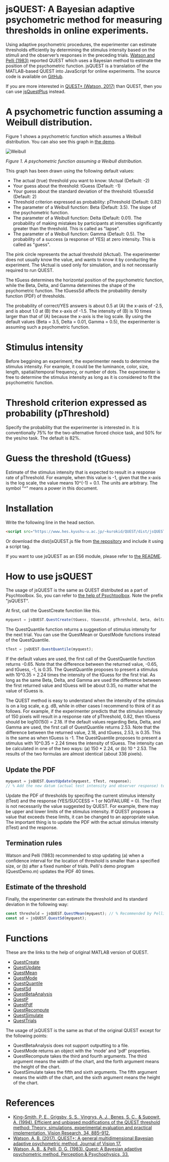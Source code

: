 # jsQUEST: A Bayesian adaptive psychometric method for measuring thresholds in online experiments.

Using adaptive psychometric procedures, the experimenter can estimate thresholds efficiently by determining the stimulus intensity based on the stimuli and the observer’s responses in the preceding trials. [Watson and Pelli (1983)](https://link.springer.com/article/10.3758%2FBF03202828) reported QUEST which uses a Bayesian method to estimate the position of the psychometric function. jsQUEST is a translation of the MATLAB-based QUEST into JavaScript for online experiments. The source code is available on [GitHub](https://github.com/kurokida/jsQUEST).

If you are more interested in [QUEST+ (Watson, 2017)](https://jov.arvojournals.org/article.aspx?articleid=2611972) than QUEST, then you can use [jsQuestPlus](https://github.com/kurokida/jsQuestPlus) instead.

# A psychometric function assuming a Weibull distribution. 

Figure 1 shows a psychometric function which assumes a Weibull distribution. You can also see this graph in [the demo](https://www.hes.kyushu-u.ac.jp/~kurokid/QUEST/jsPsychDemo/jsQUEST_jsPsychDemo.html). 

![Weibull](./images/Weibull_function.png)

*Figure 1. A psychometric function assuming a Weibull distribution.*

This graph has been drawn using the following default values:

- The actual (true) threshold you want to know: tActual (Default: -2)
- Your guess about the threshold: tGuess (Default: -1)
- Your guess about the standard deviation of the threshold: tGuessSd (Default: 2)
- Threshold criterion expressed as probability: pThreshold (Default: 0.82)
- The parameter of a Weibull function: Beta (Default: 3.5). The slope of the psychometric function.
- The parameter of a Weibull function: Delta (Default: 0.01). The probability of making mistakes by participants at intensities significantly greater than the threshold. This is called as "lapse".
- The parameter of a Weibull function: Gamma (Default: 0.5). The probability of a success (a response of YES) at zero intensity. This is called as "guess".

The pink circle represents the actual threshold (tActual). The experimenter does not usually know the value, and wants to know it by conducting the experiment. The tActual is used only for simulation, and is not necessarily required to run QUEST. 

The tGuess determines the horizontal position of the psychometric function, while the Beta, Delta, and Gamma determines the shape of the psychometric function. The tGuessSd affects the probability density function (PDF) of thresholds.

The probability of correct/YES answers is about 0.5 at (A) the x-axis of -2.5, and is about 1.0 at (B) the x-axis of -1.5. The intensity of (B) is 10 times larger than that of (A) because the x-axis is the log scale. By using the default values (Beta = 3.5, Delta = 0.01, Gamma = 0.5), the experimenter is assuming such a psychometric function.

# Stimulus intensity

Before beggining an experiment, the experimenter needs to determine the stimulus intensity. For example, it could be the luminance, color, size, length, spatial/temporal frequency, or number of dots. The experimenter is free to determine the stimulus intensity as long as it is considered to fit the psychometric function.

# Threshold criterion expressed as probability (pThreshold)

Specify the probability that the experimenter is interested in. It is conventionally 75% for the two-alternative forced choice task, and 50% for the yes/no task. The default is 82%.

# Guess the threshold (tGuess)

Estimate of the stimulus intensity that is expected to result in a response rate of pThreshold. For example, when this value is -1, given that the x-axis is the log scale, the value means 10^(-1) = 0.1. The units are arbitrary. The symbol "^" means a power in this document.

# Installation

Write the following line in the head section.

```html
<script src="https://www.hes.kyushu-u.ac.jp/~kurokid/QUEST/dist/jsQUEST.js"></script>
```

Or download the dist/jsQUEST.js file from [the repository](https://github.com/kurokida/jsQUEST) and include it using a script tag.

If you want to use jsQUEST as an ES6 module, please refer to [the README](https://github.com/kurokida/jsQUEST).

# How to use jsQUEST

The usage of jsQUEST is the same as QUEST distributed as a part of Psychtoolbox. So, you can refer to [the help of Psychtoolbox](http://psychtoolbox.org/docs/Quest). Note the prefix "jsQUEST".

At first, call the QuestCreate function like this.

```javascript 
myquest = jsQUEST.QuestCreate(tGuess, tGuessSd, pThreshold, beta, delta, gamma);
```

The QuestQuantile function returns a suggestion of stimulus intensity for the next trial. You can use the QuestMean or QuestMode functions instead of the QuestQuantile.

```javascript 
tTest = jsQUEST.QuestQuantile(myquest);	
```

If the default values are used, the first call of the QuestQuantile function returns -0.65. Note that the difference between the returned value, -0.65, and tGuess, -1, is 0.35. The QuestQuantile proposes to present a stimulus with 10^0.35 = 2.24 times the intensity of the tGuess for the first trial. As long as the same Beta, Delta, and Gamma are used the difference between the first returned value and tGuess will be about 0.35, no matter what the value of tGuess is.

The QUEST method is easy to understand when the intensity of the stimulus is on a log scale, e.g. dB, while in other cases I recommend to think of it as follows. For example, if the experimenter predicts that the stimulus intensity of 150 pixels will result in a response rate of pThreshold, 0.82, then tGuess should be log10(150) = 2.18. If the default values regarding Beta, Delta, and Gamma are used, the first call of QuestQuantile returns 2.53. Note that the difference between the returned value, 2.18, and tGuess, 2.53, is 0.35. This is the same as when tGuess is -1. The QuestQuantile proposes to present a stimulus with 10^0.35 = 2.24 times the intensity of tGuess. The intensity can be calculated in one of the two ways: (a) 150 * 2.24, or (b) 10 ^ 2.53. The results of the two formulas are almost identical (about 338 pixels).

## Update the PDF

```javascript
myquest = jsQUEST.QuestUpdate(myquest, tTest, response); 
// % Add the new datum (actual test intensity and observer response) to the database.
```

Update the PDF of thresholds by specifing the current stimulus intensity (tTest) and the response (YES/SUCCESS = 1 or NO/FAILURE = 0). The tTest is not necessarily the value suggested by QUEST. For example, there may be upper and lower limits of the stimulus intensity. If QUEST proposes a value that exceeds these limits, it can be changed to an appropriate value. The important thing is to update the PDF with the actual stimulus intensity (tTest) and the response.

## Termination rules

Watson and Pelli (1983) recommended to stop updating (a) when a confidence interval for the location of threshold is smaller than a specified size, or (b) after a fixed number of trials. Pelli's demo program (QuestDemo.m) updates the PDF 40 times.

## Estimate of the threshold

Finally, the experimenter can estimate the threshold and its standard deviation in the following way:

```javascript
const threshold = jsQUEST.QuestMean(myquest); // % Recommended by Pelli (1989) and King-Smith et al. (1994). 
const sd = jsQUEST.QuestSd(myquest);
```

# Functions

These are the links to the help of original MATLAB version of QUEST. 

- [QuestCreate](http://psychtoolbox.org/docs/QuestCreate)
- [QuestUpdate](http://psychtoolbox.org/docs/QuestUpdate)
- [QuestMean](http://psychtoolbox.org/docs/QuestMean)
- [QuestMode](http://psychtoolbox.org/docs/QuestMode)
- [QuestQuantile](http://psychtoolbox.org/docs/QuestQuantile)
- [QuestSd](http://psychtoolbox.org/docs/QuestSd)
- [QuestBetaAnalysis](http://psychtoolbox.org/docs/QuestBetaAnalysis)
- [QuestP](http://psychtoolbox.org/docs/QuestP)
- [QuestPdf](http://psychtoolbox.org/docs/QuestPdf)
- [QuestRecompute](http://psychtoolbox.org/docs/QuestRecompute)
- [QuestSimulate](http://psychtoolbox.org/docs/QuestSimulate)
- [QuestTrials](http://psychtoolbox.org/docs/QuestTrials)

The usage of jsQUEST is the same as that of the original QUEST except for the following points:

- QuestBetaAnalysis does not support outputting to a file.
- QuestMode returns an object with the 'mode' and 'pdf' properties.
- QuestRecompute takes the third and fourth arguments. The third argument means the width of the chart, and the forth argument means the height of the chart.
- QuestSimulate takes the fifth and sixth arguments. The fifth argument means the width of the chart, and the sixth argument means the height of the chart.

# References

- [King-Smith, P. E., Grigsby, S. S., Vingrys, A. J., Benes, S. C., & Supowit, A. (1994). Efficient and unbiased modifications of the QUEST threshold method: Theory, simulations, experimental evaluation and practical implementation. Vision Research, 34, 885–912. ](https://doi.org/10.1016/0042-6989(94)90039-6)
- [Watson, A. B. (2017). QUEST+: A general multidimensional Bayesian adaptive psychometric method. Journal of Vision 17.](https://doi.org/10.1167/17.3.10)
- [Watson, A. B., & Pelli, D. G. (1983). Quest: A Bayesian adaptive psychometric method. Perception & Psychophysics, 33. ](https://doi.org/10.3758/BF03202828)

